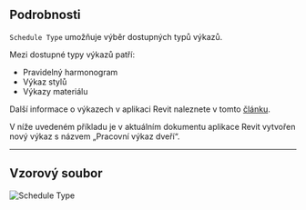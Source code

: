## Podrobnosti
`Schedule Type` umožňuje výběr dostupných typů výkazů.

Mezi dostupné typy výkazů patří:
- Pravidelný harmonogram
- Výkaz stylů
- Výkazy materiálu

Další informace o výkazech v aplikaci Revit naleznete v tomto [článku](https://help.autodesk.com/view/RVT/2024/CSY/?guid=GUID-73090B70-8A13-4E12-909C-F25D724D5BA7).

V níže uvedeném příkladu je v aktuálním dokumentu aplikace Revit vytvořen nový výkaz s názvem „Pracovní výkaz dveří“.
___
## Vzorový soubor

![Schedule Type](./DSRevitNodesUI.ScheduleTypes_img.jpg)
